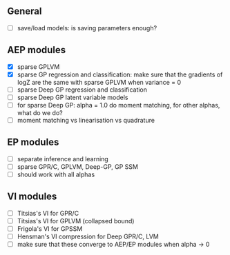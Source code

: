 ## General

- [ ] save/load models: is saving parameters enough?

## AEP modules

- [x] sparse GPLVM
- [x] sparse GP regression and classification: make sure that the gradients of logZ 
are the same with sparse GPLVM when variance = 0
- [ ] sparse Deep GP regression and classification
- [ ] sparse Deep GP latent variable models
- [ ] for sparse Deep GP: alpha = 1.0 do moment matching, 
for other alphas, what do we do?
- [ ] moment matching vs linearisation vs quadrature

## EP modules

- [ ] separate inference and learning
- [ ] sparse GPR/C, GPLVM, Deep-GP, GP SSM
- [ ] should work with all alphas

## VI modules

- [ ] Titsias's VI for GPR/C
- [ ] Titsias's VI for GPLVM (collapsed bound)
- [ ] Frigola's VI for GPSSM
- [ ] Hensman's VI compression for Deep GPR/C, LVM
- [ ] make sure that these converge to AEP/EP modules when alpha -> 0